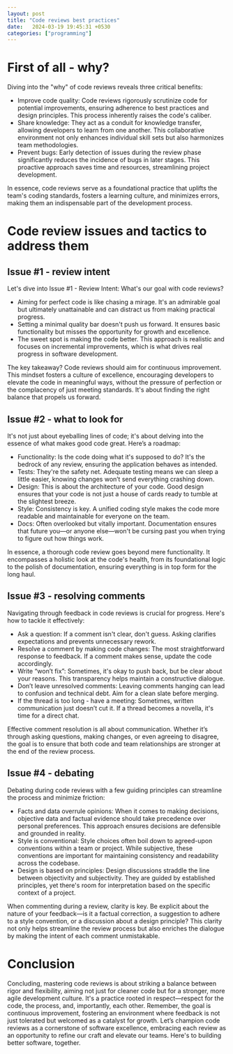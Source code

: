 ```yaml
---
layout: post
title: "Code reviews best practices"
date:   2024-03-19 19:45:31 +0530
categories: ["programming"]
---
```


# First of all - why?

Diving into the "why" of code reviews reveals three critical benefits:

* Improve code quality: Code reviews rigorously scrutinize code for potential improvements, ensuring adherence to best practices and design principles. This process inherently raises the code's caliber.
* Share knowledge: They act as a conduit for knowledge transfer, allowing developers to learn from one another. This collaborative environment not only enhances individual skill sets but also harmonizes team methodologies.
* Prevent bugs: Early detection of issues during the review phase significantly reduces the incidence of bugs in later stages. This proactive approach saves time and resources, streamlining project development.

In essence, code reviews serve as a foundational practice that uplifts the team's coding standards, fosters a learning culture, and minimizes errors, making them an indispensable part of the development process.

# Code review issues and tactics to address them

## Issue #1 - review intent

Let's dive into Issue #1 - Review Intent: What's our goal with code reviews?

* Aiming for perfect code is like chasing a mirage. It's an admirable goal but ultimately unattainable and can distract us from making practical progress.
* Setting a minimal quality bar doesn't push us forward. It ensures basic functionality but misses the opportunity for growth and excellence.
* The sweet spot is making the code better. This approach is realistic and focuses on incremental improvements, which is what drives real progress in software development.


The key takeaway? Code reviews should aim for continuous improvement. This mindset fosters a culture of excellence, encouraging developers to elevate the code in meaningful ways, without the pressure of perfection or the complacency of just meeting standards. It's about finding the right balance that propels us forward.

## Issue #2 - what to look for

It's not just about eyeballing lines of code; it's about delving into the essence of what makes good code great. Here’s a roadmap:

* Functionality: Is the code doing what it's supposed to do? It's the bedrock of any review, ensuring the application behaves as intended.
* Tests: They're the safety net. Adequate testing means we can sleep a little easier, knowing changes won’t send everything crashing down.
* Design: This is about the architecture of your code. Good design ensures that your code is not just a house of cards ready to tumble at the slightest breeze.
* Style: Consistency is key. A unified coding style makes the code more readable and maintainable for everyone on the team.
* Docs: Often overlooked but vitally important. Documentation ensures that future you—or anyone else—won't be cursing past you when trying to figure out how things work.

In essence, a thorough code review goes beyond mere functionality. It encompasses a holistic look at the code's health, from its foundational logic to the polish of documentation, ensuring everything is in top form for the long haul.

## Issue #3 - resolving comments

Navigating through feedback in code reviews is crucial for progress. Here's how to tackle it effectively:

* Ask a question: If a comment isn't clear, don't guess. Asking clarifies expectations and prevents unnecessary rework.
* Resolve a comment by making code changes: The most straightforward response to feedback. If a comment makes sense, update the code accordingly.
* Write “won’t fix”: Sometimes, it's okay to push back, but be clear about your reasons. This transparency helps maintain a constructive dialogue.
* Don’t leave unresolved comments: Leaving comments hanging can lead to confusion and technical debt. Aim for a clean slate before merging.
* If the thread is too long - have a meeting: Sometimes, written communication just doesn’t cut it. If a thread becomes a novella, it's time for a direct chat.

Effective comment resolution is all about communication. Whether it’s through asking questions, making changes, or even agreeing to disagree, the goal is to ensure that both code and team relationships are stronger at the end of the review process.

## Issue #4 - debating

Debating during code reviews with a few guiding principles can streamline the process and minimize friction:

* Facts and data overrule opinions: When it comes to making decisions, objective data and factual evidence should take precedence over personal preferences. This approach ensures decisions are defensible and grounded in reality.
* Style is conventional: Style choices often boil down to agreed-upon conventions within a team or project. While subjective, these conventions are important for maintaining consistency and readability across the codebase.
* Design is based on principles: Design discussions straddle the line between objectivity and subjectivity. They are guided by established principles, yet there's room for interpretation based on the specific context of a project.

When commenting during a review, clarity is key. Be explicit about the nature of your feedback—is it a factual correction, a suggestion to adhere to a style convention, or a discussion about a design principle? This clarity not only helps streamline the review process but also enriches the dialogue by making the intent of each comment unmistakable.

# Conclusion


Concluding, mastering code reviews is about striking a balance between rigor and flexibility, aiming not just for cleaner code but for a stronger, more agile development culture. It's a practice rooted in respect—respect for the code, the process, and, importantly, each other. Remember, the goal is continuous improvement, fostering an environment where feedback is not just tolerated but welcomed as a catalyst for growth. Let’s champion code reviews as a cornerstone of software excellence, embracing each review as an opportunity to refine our craft and elevate our teams. Here's to building better software, together.
